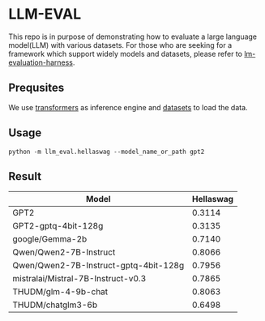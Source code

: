 # LLM-EVAL

This repo is in purpose of demonstrating how to evaluate a large language model(LLM) with various datasets. For those who are seeking for a framework which support widely models and datasets, please refer to [lm-evaluation-harness](https://github.com/EleutherAI/lm-evaluation-harness). 

## Prequsites

We use [transformers](https://github.com/huggingface/transformers) as inference engine and [datasets](https://github.com/huggingface/datasets) to load the data.

## Usage

```shell
python -m llm_eval.hellaswag --model_name_or_path gpt2
```

## Result

|Model|Hellaswag|
|---|---|
|GPT2|0.3114|
|GPT2-gptq-4bit-128g| 0.3135| 
|google/Gemma-2b|0.7140|
|Qwen/Qwen2-7B-Instruct|0.8066|
|Qwen/Qwen2-7B-Instruct-gptq-4bit-128g | 0.7956|
|mistralai/Mistral-7B-Instruct-v0.3|0.7865|
|THUDM/glm-4-9b-chat|0.8063|
|THUDM/chatglm3-6b|0.6498|